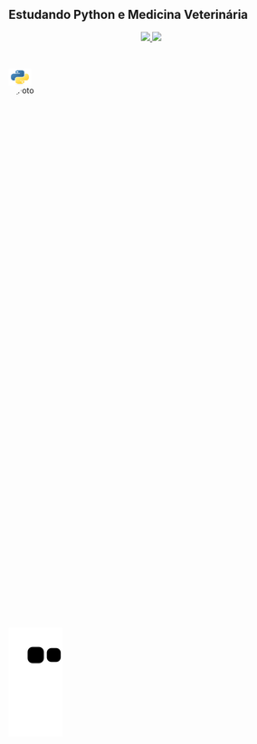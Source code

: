 <!--
**LucasMendes0/LucasMendes0** is a ✨ _special_ ✨ repository because its `README.md` (this file) appears on your GitHub profile.

Here are some ideas to get you started:

- 🔭 I’m currently working on ...
- 🌱 I’m currently learning ...
- 👯 I’m looking to collaborate on ...
- 🤔 I’m looking for help with ...
- 💬 Ask me about ...
- 📫 How to reach me: ...
- 😄 Pronouns: ...
- ⚡ Fun fact: ...

butões para redes:

 <a href="https://discord.gg/ZntEV3kV9t" target="_blank"><img src="https://img.shields.io/badge/Discord-7289DA?style=for-the-badge&logo=discord&logoColor=white" target="_blank"></a> 
 <a href="https://www.reddit.com/r/DungeonsAndMemes/" target="_blank"><img src="https://brandlogos.net/wp-content/uploads/2020/09/reddit-logomark-logo.png" target="_blank"></a> 
</a> 
-->





## Estudando Python e Medicina Veterinária

<div align="center">
  <a href="https://github.com/LucasMendes0">
  <img height="180em" src="https://github-readme-stats.vercel.app/api?username=LucasMendes0&show_icons=true&theme=dracula&include_all_commits=true&count_private=true"/>
  <img height="180em" src="https://github-readme-stats.vercel.app/api/top-langs/?username=LucasMendes0&layout=compact&langs_count=7&theme=dracula"/>
</div>

 ##

<div style="display: inline_block"><br>
  <img align="center" alt="Python" height="30" width="40" src="https://raw.githubusercontent.com/devicons/devicon/master/icons/python/python-original.svg">
  <img align="right" alt="Foto" height="960" width="640" style="border-radius:50px;" src="https://images-wixmp-ed30a86b8c4ca887773594c2.wixmp.com/f/62981c52-1a24-49ce-b38d-99c6197d955c/dc38lra-10109129-14fc-4265-9b23-74834a98ab43.gif?token=eyJ0eXAiOiJKV1QiLCJhbGciOiJIUzI1NiJ9.eyJzdWIiOiJ1cm46YXBwOjdlMGQxODg5ODIyNjQzNzNhNWYwZDQxNWVhMGQyNmUwIiwiaXNzIjoidXJuOmFwcDo3ZTBkMTg4OTgyMjY0MzczYTVmMGQ0MTVlYTBkMjZlMCIsIm9iaiI6W1t7InBhdGgiOiJcL2ZcLzYyOTgxYzUyLTFhMjQtNDljZS1iMzhkLTk5YzYxOTdkOTU1Y1wvZGMzOGxyYS0xMDEwOTEyOS0xNGZjLTQyNjUtOWIyMy03NDgzNGE5OGFiNDMuZ2lmIn1dXSwiYXVkIjpbInVybjpzZXJ2aWNlOmZpbGUuZG93bmxvYWQiXX0.I9XoW8L_saMWpiez6jgXoVD8cz0LMwCRFnJ7ocgWmaU">
</div>
  
  ##
 
<div> 
 
  ![Snake animation](https://github.com/rafaballerini/rafaballerini/blob/output/github-contribution-grid-snake.svg)
 
</div>




